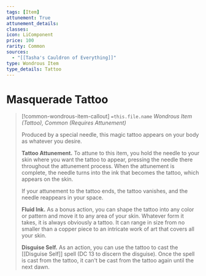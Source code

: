 ```yaml
---
tags: [Item]
attunement: True
attunement_details: 
classes: 
icon: LiComponent
price: 100
rarity: Common
sources:
  - "[[Tasha's Cauldron of Everything]]"
type: Wondrous Item
type_details: Tattoo
---
```

# Masquerade Tattoo
>[!common-wondrous-item-callout] `=this.file.name`
>*Wondrous Item (Tattoo), Common (Requires Attunement)*
>
>Produced by a special needle, this magic tattoo appears on your body as whatever you desire.
>
>**Tattoo Attunement.** To attune to this item, you hold the needle to your skin where you want the tattoo to appear, pressing the needle there throughout the attunement process. When the attunement is complete, the needle turns into the ink that becomes the tattoo, which appears on the skin.
>
>If your attunement to the tattoo ends, the tattoo vanishes, and the needle reappears in your space.
>
>**Fluid Ink.** As a bonus action, you can shape the tattoo into any color or pattern and move it to any area of your skin. Whatever form it takes, it is always obviously a tattoo. It can range in size from no smaller than a copper piece to an intricate work of art that covers all your skin.
>
>**Disguise Self.** As an action, you can use the tattoo to cast the [[Disguise Self]] spell (DC 13 to discern the disguise). Once the spell is cast from the tattoo, it can't be cast from the tattoo again until the next dawn.
>
>

